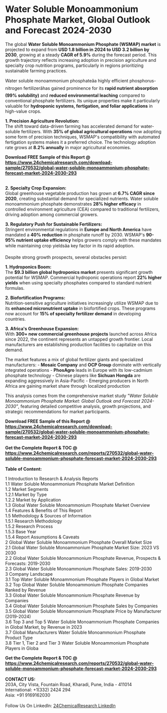 <h1>Water Soluble Monoammonium Phosphate Market, Global Outlook and Forecast 2024-2030</h1><p>The global <strong>Water Soluble Monoammonium Phosphate (WSMAP) market</strong> is projected to expand from <strong>USD 1.8 billion in 2024 to USD 3.2 billion by 2030</strong>, growing at a steady <strong>CAGR of 5.9%</strong> during the forecast period. This growth trajectory reflects increasing adoption in precision agriculture and specialty crop nutrition programs, particularly in regions prioritizing sustainable farming practices.</p><p>Water soluble monoammonium phosphateâa highly efficient phosphorus-nitrogen fertilizerâhas gained prominence for its <strong>rapid nutrient absorption (99% solubility)</strong> and <strong>reduced environmental leaching</strong> compared to conventional phosphate fertilizers. Its unique properties make it particularly valuable for <strong>hydroponic systems, fertigation, and foliar applications</strong> in high-value crops.</p><p><strong>1. Precision Agriculture Revolution:</strong><br>
The shift toward data-driven farming has accelerated demand for water-soluble fertilizers. With <strong>35% of global agricultural operations</strong> now adopting some form of precision techniques, WSMAP's compatibility with automated fertigation systems makes it a preferred choice. The technology adoption rate grows at <strong>8.2% annually</strong> in major agricultural economies.</p><div><b>Download FREE Sample of this Report @ 
            <a href="https://www.24chemicalresearch.com/download-sample/270532/global-water-soluble-monoammonium-phosphate-forecast-market-2024-2030-293">
            https://www.24chemicalresearch.com/download-sample/270532/global-water-soluble-monoammonium-phosphate-forecast-market-2024-2030-293</a></b></div><br><p><strong>2. Specialty Crop Expansion:</strong><br>
Global greenhouse vegetable production has grown at <strong>6.7% CAGR since 2020</strong>, creating substantial demand for specialized nutrients. Water soluble monoammonium phosphate demonstrates <strong>28% higher efficacy</strong> in controlled environment agriculture (CEA) compared to traditional fertilizers, driving adoption among commercial growers.</p><p><strong>3. Regulatory Push for Sustainable Fertilizers:</strong><br>
Stringent environmental regulations in <strong>Europe and North America</strong> have mandated a <strong>40% reduction</strong> in phosphate runoff by 2030. WSMAP's <strong>90-95% nutrient uptake efficiency</strong> helps growers comply with these mandates while maintaining crop yieldsâa key factor in its rapid adoption.</p><p>Despite strong growth prospects, several obstacles persist:</p><p><strong>1. Hydroponics Boom:</strong><br>
The <strong>$9.3 billion global hydroponics market</strong> presents significant growth potential for WSMAP. Commercial hydroponic operations report <strong>22% higher yields</strong> when using specialty phosphates compared to standard nutrient formulas.</p><p><strong>2. Biofortification Programs:</strong><br>
Nutrition-sensitive agriculture initiatives increasingly utilize WSMAP due to its <strong>enhanced micronutrient uptake</strong> in biofortified crops. These programs now account for <strong>15% of specialty fertilizer demand</strong> in developing countries.</p><p><strong>3. Africa's Greenhouse Expansion:</strong><br>
With <strong>300+ new commercial greenhouse projects</strong> launched across Africa since 2022, the continent represents an untapped growth frontier. Local manufacturers are establishing production facilities to capitalize on this demand.</p><p>The market features a mix of global fertilizer giants and specialized manufacturers:
- <strong>Mosaic Company</strong> and <strong>OCP Group</strong> dominate with vertically integrated operations
- <strong>PhosAgro</strong> leads in Europe with its low-cadmium phosphate technology
- Chinese players like <strong>Sichuan Hongda</strong> are expanding aggressively in Asia-Pacific
- Emerging producers in North Africa are gaining market share through localized production</p><p>This analysis comes from the comprehensive market study <em>"Water Soluble Monoammonium Phosphate Market: Global Outlook and Forecast 2024-2030"</em>, featuring detailed competitive analysis, growth projections, and strategic recommendations for market participants.</p><div><b>Download FREE Sample of this Report @ 
            <a href="https://www.24chemicalresearch.com/download-sample/270532/global-water-soluble-monoammonium-phosphate-forecast-market-2024-2030-293">
            https://www.24chemicalresearch.com/download-sample/270532/global-water-soluble-monoammonium-phosphate-forecast-market-2024-2030-293</a></b></div><br><div><b>Get the Complete Report & TOC @ 
            <a href="https://www.24chemicalresearch.com/reports/270532/global-water-soluble-monoammonium-phosphate-forecast-market-2024-2030-293">
            https://www.24chemicalresearch.com/reports/270532/global-water-soluble-monoammonium-phosphate-forecast-market-2024-2030-293</a></b></div><br>
            <b>Table of Content:</b><p>1 Introduction to Research & Analysis Reports<br />
    1.1 Water Soluble Monoammonium Phosphate Market Definition<br />
    1.2 Market Segments<br />
        1.2.1 Market by Type<br />
        1.2.2 Market by Application<br />
    1.3 Global Water Soluble Monoammonium Phosphate Market Overview<br />
    1.4 Features & Benefits of This Report<br />
    1.5 Methodology & Sources of Information<br />
        1.5.1 Research Methodology<br />
        1.5.2 Research Process<br />
        1.5.3 Base Year<br />
        1.5.4 Report Assumptions & Caveats<br />
2 Global Water Soluble Monoammonium Phosphate Overall Market Size<br />
    2.1 Global Water Soluble Monoammonium Phosphate Market Size: 2023 VS 2030<br />
    2.2 Global Water Soluble Monoammonium Phosphate Revenue, Prospects & Forecasts: 2019-2030<br />
    2.3 Global Water Soluble Monoammonium Phosphate Sales: 2019-2030<br />
3 Company Landscape<br />
    3.1 Top Water Soluble Monoammonium Phosphate Players in Global Market<br />
    3.2 Top Global Water Soluble Monoammonium Phosphate Companies Ranked by Revenue<br />
    3.3 Global Water Soluble Monoammonium Phosphate Revenue by Companies<br />
    3.4 Global Water Soluble Monoammonium Phosphate Sales by Companies<br />
    3.5 Global Water Soluble Monoammonium Phosphate Price by Manufacturer (2019-2024)<br />
    3.6 Top 3 and Top 5 Water Soluble Monoammonium Phosphate Companies in Global Market, by Revenue in 2023<br />
    3.7 Global Manufacturers Water Soluble Monoammonium Phosphate Product Type<br />
    3.8 Tier 1, Tier 2 and Tier 3 Water Soluble Monoammonium Phosphate Players in Globa</p><div><b>Get the Complete Report & TOC @ 
            <a href="https://www.24chemicalresearch.com/reports/270532/global-water-soluble-monoammonium-phosphate-forecast-market-2024-2030-293">
            https://www.24chemicalresearch.com/reports/270532/global-water-soluble-monoammonium-phosphate-forecast-market-2024-2030-293</a></b></div><br><b>CONTACT US:</b><br>
            203A, City Vista, Fountain Road, Kharadi, Pune, India - 411014<br>
            International: +1(332) 2424 294<br>
            Asia: +91 9169162030 <br><br>
            Follow Us On LinkedIn: <a href="https://www.linkedin.com/company/24chemicalresearch/">24ChemicalResearch LinkedIn</a>